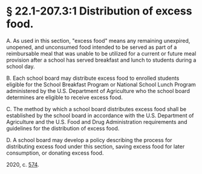 # § 22.1-207.3:1 Distribution of excess food.

<p>A. As used in this section, "excess food" means any remaining unexpired, unopened, and unconsumed food intended to be served as part of a reimbursable meal that was unable to be utilized for a current or future meal provision after a school has served breakfast and lunch to students during a school day.</p><p>B. Each school board may distribute excess food to enrolled students eligible for the School Breakfast Program or National School Lunch Program administered by the U.S. Department of Agriculture who the school board determines are eligible to receive excess food.</p><p>C. The method by which a school board distributes excess food shall be established by the school board in accordance with the U.S. Department of Agriculture and the U.S. Food and Drug Administration requirements and guidelines for the distribution of excess food.</p><p>D. A school board may develop a policy describing the process for distributing excess food under this section, saving excess food for later consumption, or donating excess food.</p><p>2020, c. <a href='http://lis.virginia.gov/cgi-bin/legp604.exe?201+ful+CHAP0574'>574</a>.</p>